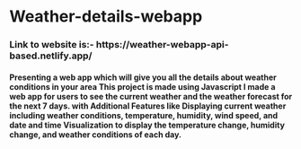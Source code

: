 # Weather-details-webapp
<h3>Link to website is:- https://weather-webapp-api-based.netlify.app/ </h3>
<h4>
Presenting a web app which will give you all the details about weather conditions in your area
  This project is made using Javascript
  I made a web app for users to see the current weather and the weather forecast for the next 7 days. with Additional Features like Displaying current weather including weather conditions, temperature, humidity, wind speed, and date and time
Visualization to display the temperature change, humidity change, and weather conditions of each day.

</h4>
